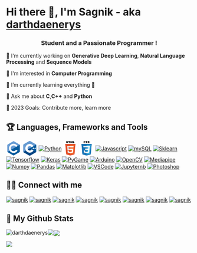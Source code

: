 # Hi there 👋, I'm Sagnik - aka [darthdaenerys]

<h3 align="center">Student and a Passionate Programmer !</h3>

🔭 I'm currently working on **Generative Deep Learning**, **Natural Language Processing** and **Sequence Models**

👾 I'm interested in **Computer Programming**

🌱 I’m currently learning everything 🤣

💬 Ask me about **C**,**C++** and **Python**

🥅 2023 Goals: Contribute more, learn more

## 🏆 Languages, Frameworks and Tools

[<img align="center" alt="C" width="40px" src="https://raw.githubusercontent.com/devicons/devicon/master/icons/c/c-original.svg" />][C] 
[<img align="center" alt="C++" width="40px" src="https://raw.githubusercontent.com/devicons/devicon/master/icons/cplusplus/cplusplus-original.svg" />][C++] 
[<img align="center" alt="Python" width="40px" src="https://upload.wikimedia.org/wikipedia/commons/thumb/c/c3/Python-logo-notext.svg/1200px-Python-logo-notext.svg.png" />][Python] 
[<img align="center" alt="HTML" width="40px" src="https://raw.githubusercontent.com/devicons/devicon/master/icons/html5/html5-original-wordmark.svg" />][HTML] 
[<img align="center" alt="CSS" width="40px" src="https://raw.githubusercontent.com/devicons/devicon/master/icons/css3/css3-original-wordmark.svg" />][CSS] 
[<img align="center" alt="Javascript" width="35px" src="https://upload.wikimedia.org/wikipedia/commons/thumb/9/99/Unofficial_JavaScript_logo_2.svg/2048px-Unofficial_JavaScript_logo_2.svg.png" />][Javascript] 
[<img align="center" alt="mySQL" height="45px" src="https://static.cdnlogo.com/logos/m/47/mysql.svg" />][MySQL] 
[<img align='center' alt='Sklearn' height='33px' width='45' src="https://upload.wikimedia.org/wikipedia/commons/thumb/0/05/Scikit_learn_logo_small.svg/1200px-Scikit_learn_logo_small.svg.png" />][Sklearn]
[<img align="center" alt="Tensorflow" width="35px" src="https://upload.wikimedia.org/wikipedia/commons/thumb/2/2d/Tensorflow_logo.svg/1200px-Tensorflow_logo.svg.png" />][Tensorflow]
[<img align="center" alt="Keras" width="40px" src="https://img.stackshare.io/service/5601/keras.png" />][Keras]
[<img align="center" alt="PyGame" width="40px" height='40px' src="https://www.clipartmax.com/png/full/245-2450711_ski-slalom-pygame-icon.png" />][PyGame] 
[<img align="center" alt="Arduino" width="35px" height='35' src="https://brandslogos.com/wp-content/uploads/images/large/arduino-logo-1.png" />][Arduino] 
[<img align="center" alt="OpenCV" width="45" src="https://img.icons8.com/fluency/48/000000/opencv.png" />][OpenCV] 
[<img align="center" alt="Mediapipe" width="40px" src="https://viz.mediapipe.dev/logo.png" />][Mediapipe] 
[<img align="center" alt="Numpy" height="45" src="https://user-images.githubusercontent.com/67586773/105040771-43887300-5a88-11eb-9f01-bee100b9ef22.png" />][Numpy] 
[<img align="center" alt="Pandas" width="40px" height='45' src="https://pandas.pydata.org/static/img/favicon_white.ico" />][Pandas] 
[<img align="center" alt="Matplotlib" width="40px" src="https://upload.wikimedia.org/wikipedia/commons/thumb/0/01/Created_with_Matplotlib-logo.svg/2048px-Created_with_Matplotlib-logo.svg.png" />][Matplotlib] 
[<img align="center" alt="VSCode" width="40px" src="https://upload.wikimedia.org/wikipedia/commons/thumb/9/9a/Visual_Studio_Code_1.35_icon.svg/2048px-Visual_Studio_Code_1.35_icon.svg.png" />][VSCode] 
[<img align="center" alt="Jupyternb" width="40px" src="https://upload.wikimedia.org/wikipedia/commons/thumb/3/38/Jupyter_logo.svg/1200px-Jupyter_logo.svg.png" />][Jupyter]
[<img align="center" alt="Photoshop" width="40px" src="https://images.squarespace-cdn.com/content/v1/5b7c0a6f3c3a532fdb5671ad/1555059076071-6DP513QT8M8UERJR58QZ/1200px-Adobe_Photoshop_CC_icon.svg.png" />][Photoshop] 


## 💁‍♂️ Connect with me

<p align="left">
<a href="https://www.instagram.com/hannesn_n/" target="_blank"><img align="center" src="https://raw.githubusercontent.com/rahuldkjain/github-profile-readme-generator/master/src/images/icons/Social/instagram.svg" alt="sagnik" height="30" width="40" /></a>
<a href="https://www.linkedin.com/in/sagnik-barman-509501242/" target="_blank"><img align="center" src="https://raw.githubusercontent.com/rahuldkjain/github-profile-readme-generator/master/src/images/icons/Social/linked-in-alt.svg" alt="sagnik" height="30" width="30" /></a>
<a href="https://www.kaggle.com/sagnikbarman" target="_blank"><img align="center" src="https://cdn3.iconfinder.com/data/icons/logos-and-brands-adobe/512/189_Kaggle-512.png" alt="sagnik" height="30" width="30"/></a>
<a href="https://stackoverflow.com/users/18505260/sagnik-barman" target="_blank"><img align="center" src="https://upload.wikimedia.org/wikipedia/commons/thumb/e/ef/Stack_Overflow_icon.svg/768px-Stack_Overflow_icon.svg.png" alt="sagnik" height="35" width="30"/></a>
<a href="https://codeforces.com/profile/darth_daenerys" target="_blank"><img align="center" src="https://cdn.iconscout.com/icon/free/png-256/code-forces-3628695-3029920.png" alt="sagnik" height="35" width="30"/></a>
<a href="https://www.codechef.com/users/darthdaenerys" target="_blank"><img align="center" src="https://static.uacdn.net/thumbnail/external-app-icons/ce4fd2180646452aa0b03c3ffa3ef8e2.png" alt="sagnik" height="35" width="35"/></a>
<a href="https://auth.geeksforgeeks.org/user/darthdaenerys/" target="_blank"><img align="center" src="https://upload.wikimedia.org/wikipedia/commons/thumb/4/43/GeeksforGeeks.svg/1280px-GeeksforGeeks.svg.png" alt="sagnik" height="30" width="35"/></a>
<a href="https://lichess.org/@/darth_Daenerys" target="_blank"><img align="center" src="https://images.prismic.io/lichess/5cfd2630-2a8f-4fa9-8f78-04c2d9f0e5fe_lichess-box-1024.png?auto=compress,format" alt="sagnik" height="30" width="30"/></a>
</p>

## 🎪 My Github Stats

<img align="center" src="https://github-readme-stats.vercel.app/api?username=darthdaenerys&show_icons=true&theme=cobalt" />
<img align="left" src="https://github-readme-stats.vercel.app/api/top-langs?username=darthdaenerys&show_icons=true&theme=cobalt&locale=en&layout=compact" alt="darthdaenerys" />
<img align="left" src="https://github-readme-streak-stats.herokuapp.com/?user=darthdaenerys&show_icons=true&theme=cobalt"/>

[![](https://github-readme-activity-graph.cyclic.app/graph?username=darthdaenerys&theme=nightowl)](https://github.com/darthdaenerys/github-readme-activity-graph)

[Instagram]:https://www.instagram.com/hannesn_n/
[CodeChef]:https://www.codechef.com/users/darthdaenerys
[Codeforces]:https://codeforces.com/profile/darth_daenerys
[Lichess]:https://lichess.org/@/darth_Daenerys
[GeeksforGeeks]:https://auth.geeksforgeeks.org/user/darthdaenerys/
[Stackoverflow]:https://stackoverflow.com/users/18505260/sagnik-barman
[kaggle]:https://www.kaggle.com/sagnikbarman
[C]:https://www.javatpoint.com/c-programming-language-tutorial
[C++]:https://www.w3schools.com/CPP/default.asp
[Python]:https://www.python.org/
[Javascript]:https://www.javascript.com/
[MySQL]:https://www.mysql.com/
[Photoshop]:https://www.adobe.com/in/products/photoshop.html
[Arduino]:https://www.arduino.cc/
[VSCode]:https://code.visualstudio.com/
[OpenCV]:https://opencv.org/
[Mediapipe]:https://mediapipe.dev/
[Numpy]:https://numpy.org/
[Pandas]:https://pandas.pydata.org/
[Matplotlib]:https://matplotlib.org/
[jupyter]:https://jupyter.org/
[darthdaenerys]:https://github.com/darthdaenerys
[PyGame]:https://www.pygame.org/news
[HTML]:https://www.w3schools.com/html/
[CSS]:https://www.w3schools.com/css/
[Tensorflow]:https://www.tensorflow.org/
[Sklearn]:https://scikit-learn.org/
[LinkedIn]:https://www.linkedin.com/in/sagnik-barman-509501242/
[Keras]:https://keras.io/
